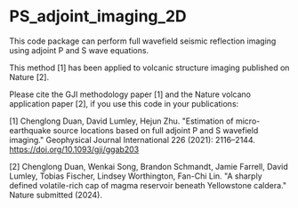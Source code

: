 # PS_adjoint_imaging_2D

This code package can perform full wavefield seismic reflection imaging using adjoint P and S wave equations.

This method [1] has been applied to volcanic structure imaging published on Nature [2].

Please cite the GJI methodology paper [1] and the Nature volcano application paper [2], if you use this code in your publications:

[1] Chenglong Duan, David Lumley, Hejun Zhu. "Estimation of micro-earthquake source locations based on full adjoint P and S wavefield imaging." Geophysical Journal International 226 (2021): 2116–2144. https://doi.org/10.1093/gji/ggab203

[2] Chenglong Duan, Wenkai Song, Brandon Schmandt, Jamie Farrell, David Lumley, Tobias Fischer, Lindsey Worthington, Fan-Chi Lin. "A sharply defined volatile-rich cap of magma reservoir beneath Yellowstone caldera." Nature submitted (2024).
